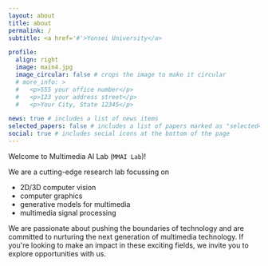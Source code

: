 ```yaml
---
layout: about
title: about
permalink: /
subtitle: <a href='#'>Yonsei University</a>

profile:
  align: right
  image: main4.jpg
  image_circular: false # crops the image to make it circular
  # more_info: >
  #   <p>555 your office number</p>
  #   <p>123 your address street</p>
  #   <p>Your City, State 12345</p>

news: true # includes a list of news items
selected_papers: false # includes a list of papers marked as "selected={true}"
social: true # includes social icons at the bottom of the page
---
```


Welcome to Multimedia AI Lab (`MMAI Lab`)!

We are a cutting-edge research lab focussing on
- 2D/3D computer vision
- computer graphics
- generative models for multimedia
- multimedia signal processing

We are passionate about pushing the boundaries of technology and are committed to nurturing the next generation of multimedia technology. If you're looking to make an impact in these exciting fields, we invite you to explore opportunities with us.
